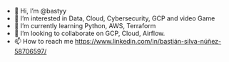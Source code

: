 - 👋 Hi, I’m @bastyy
- 👀 I’m interested in Data, Cloud, Cybersecurity, GCP and video Game
- 🌱 I’m currently learning Python, AWS, Terraform
- 💞️ I’m looking to collaborate on GCP, Cloud, Airflow.
- 📫 How to reach me https://www.linkedin.com/in/bastián-silva-núñez-58706597/

<!---
bastyy/bastyy is a ✨ special ✨ repository because its `README.md` (this file) appears on your GitHub profile.
You can click the Preview link to take a look at your changes.
--->
